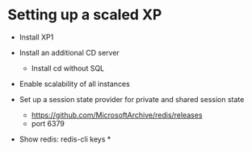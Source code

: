 Setting up a scaled XP
=========================

* Install XP1
* Install an additional CD server
    * Install cd without SQL
* Enable scalability of all instances
* Set up a session state provider for private and shared session state
    * https://github.com/MicrosoftArchive/redis/releases
    * port 6379

* Show redis:
   redis-cli
   keys *